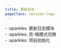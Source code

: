```yaml
---
title: 更新日志
pageClass: version-logs
---
```


<LogsTitle version="0.1.2" time="2020-07-02"/>
- :sparkles: 更新日志模块<br/>

<LogsTitle version="0.1.1" time="2020-07-02"/>
- :sparkles: 亮-暗模式切换<br/>
  
<LogsTitle version="0.1.0" time="2020-07-01"/>
- :sparkles: 项目初始化<br/>